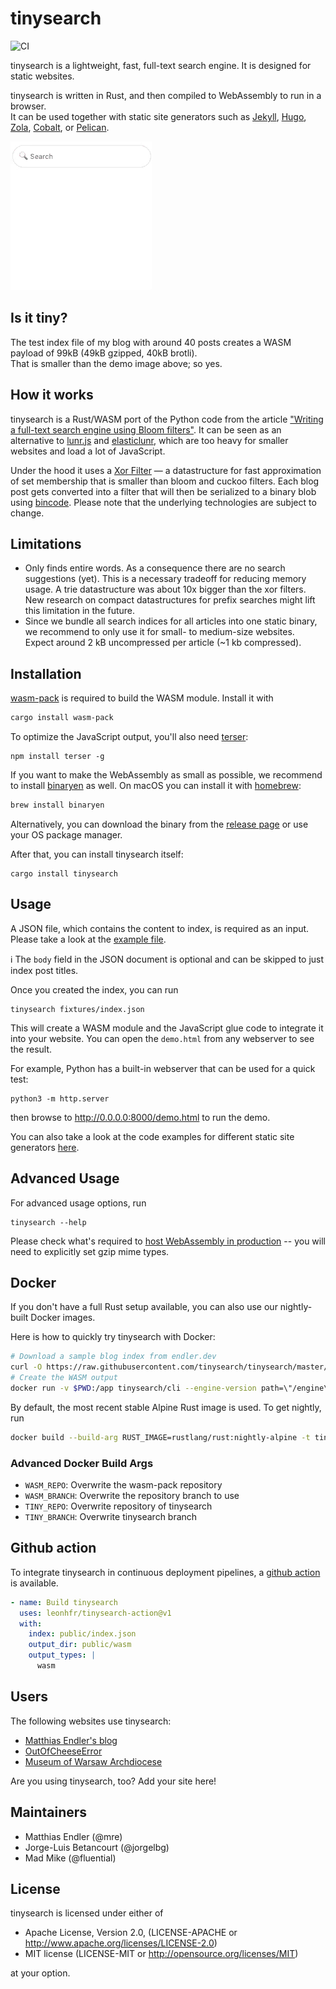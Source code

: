 # tinysearch

![CI](https://github.com/mre/tinysearch/workflows/CI/badge.svg)

tinysearch is a lightweight, fast, full-text search engine. It is designed for
static websites.

tinysearch is written in Rust, and then compiled to WebAssembly to run in a
browser.\
It can be used together with static site generators such as
[Jekyll](https://jekyllrb.com/), [Hugo](https://gohugo.io/),
[Zola](https://www.getzola.org/),
[Cobalt](https://github.com/cobalt-org/cobalt.rs), or
[Pelican](https://getpelican.com).

![Demo](tinysearch.gif)

## Is it tiny?

The test index file of my blog with around 40 posts creates a WASM payload of
99kB (49kB gzipped, 40kB brotli).\
That is smaller than the demo image above; so yes.

## How it works

tinysearch is a Rust/WASM port of the Python code from the article
["Writing a full-text
search engine using Bloom filters"](https://www.stavros.io/posts/bloom-filter-search-engine/).
It can be seen as an alternative to [lunr.js](https://lunrjs.com/) and
[elasticlunr](http://elasticlunr.com/), which are too heavy for smaller websites
and load a lot of JavaScript.

Under the hood it uses a [Xor Filter](https://arxiv.org/abs/1912.08258) &mdash;
a datastructure for fast approximation of set membership that is smaller than
bloom and cuckoo filters. Each blog post gets converted into a filter that will
then be serialized to a binary blob using
[bincode](https://github.com/bincode-org/bincode). Please note that the
underlying technologies are subject to change.

## Limitations

- Only finds entire words. As a consequence there are no search suggestions
  (yet). This is a necessary tradeoff for reducing memory usage. A trie
  datastructure was about 10x bigger than the xor filters. New research on
  compact datastructures for prefix searches might lift this limitation in the
  future.
- Since we bundle all search indices for all articles into one static binary, we
  recommend to only use it for small- to medium-size websites. Expect around 2
  kB uncompressed per article (~1 kb compressed).

## Installation

[wasm-pack](https://rustwasm.github.io/wasm-pack/) is required to build the WASM
module. Install it with

```sh
cargo install wasm-pack
```

To optimize the JavaScript output, you'll also need
[terser](https://github.com/terser/terser):

```
npm install terser -g
```

If you want to make the WebAssembly as small as possible, we recommend to
install [binaryen](https://github.com/WebAssembly/binaryen) as well. On macOS
you can install it with [homebrew](https://brew.sh/):

```sh
brew install binaryen
```

Alternatively, you can download the binary from the
[release page](https://github.com/WebAssembly/binaryen/releases) or use your OS
package manager.

After that, you can install tinysearch itself:

```
cargo install tinysearch
```

## Usage

A JSON file, which contains the content to index, is required as an input.
Please take a look at the [example file](fixtures/index.json).

ℹ️ The `body` field in the JSON document is optional and can be skipped to just
index post titles.

Once you created the index, you can run

```
tinysearch fixtures/index.json
```

This will create a WASM module and the JavaScript glue code to integrate it into
your website. You can open the `demo.html` from any webserver to see the result.

For example, Python has a built-in webserver that can be used for a quick test:

```
python3 -m http.server
```

then browse to http://0.0.0.0:8000/demo.html to run the demo.

You can also take a look at the code examples for different static site
generators [here](https://github.com/mre/tinysearch/tree/master/howto).

## Advanced Usage

For advanced usage options, run

```
tinysearch --help
```

Please check what's required to
[host WebAssembly in production](https://rustwasm.github.io/book/reference/deploying-to-production.html)
-- you will need to explicitly set gzip mime types.

## Docker

If you don't have a full Rust setup available, you can also use our
nightly-built Docker images.

Here is how to quickly try tinysearch with Docker:

```sh
# Download a sample blog index from endler.dev
curl -O https://raw.githubusercontent.com/tinysearch/tinysearch/master/fixtures/index.json
# Create the WASM output
docker run -v $PWD:/app tinysearch/cli --engine-version path=\"/engine\" --path /app/wasm_output /app/index.json
```

By default, the most recent stable Alpine Rust image is used. To get nightly,
run

```sh
docker build --build-arg RUST_IMAGE=rustlang/rust:nightly-alpine -t tinysearch/cli:nightly .
```

### Advanced Docker Build Args

- `WASM_REPO`: Overwrite the wasm-pack repository
- `WASM_BRANCH`: Overwrite the repository branch to use
- `TINY_REPO`: Overwrite repository of tinysearch
- `TINY_BRANCH`: Overwrite tinysearch branch

## Github action

To integrate tinysearch in continuous deployment pipelines, a
[github action](https://github.com/marketplace/actions/tinysearch-action) is
available.

```yaml
- name: Build tinysearch
  uses: leonhfr/tinysearch-action@v1
  with:
    index: public/index.json
    output_dir: public/wasm
    output_types: |
      wasm
```

## Users

The following websites use tinysearch:

- [Matthias Endler's blog](https://endler.dev/2019/tinysearch/)
- [OutOfCheeseError](https://out-of-cheese-error.netlify.app/)
- [Museum of Warsaw Archdiocese](https://maw.art.pl/cyfrowemaw/)

Are you using tinysearch, too? Add your site here!

## Maintainers

- Matthias Endler (@mre)
- Jorge-Luis Betancourt (@jorgelbg)
- Mad Mike (@fluential)

## License

tinysearch is licensed under either of

- Apache License, Version 2.0, (LICENSE-APACHE or
  http://www.apache.org/licenses/LICENSE-2.0)
- MIT license (LICENSE-MIT or http://opensource.org/licenses/MIT)

at your option.

[wasm-pack]: https://github.com/rustwasm/wasm-pack
